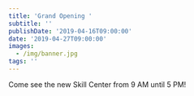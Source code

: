 ```yaml
---
title: 'Grand Opening '
subtitle: ''
publishDate: '2019-04-16T09:00:00'
date: '2019-04-27T09:00:00'
images:
  - /img/banner.jpg
tags: ''
---
```

Come see the new Skill Center from 9 AM until 5 PM!
